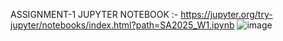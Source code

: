 ASSIGNMENT-1   JUPYTER NOTEBOOK :- https://jupyter.org/try-jupyter/notebooks/index.html?path=SA2025_W1.ipynb
![image](https://github.com/user-attachments/assets/133aadb3-d7b6-4aac-a3af-25f74d61c67f)
